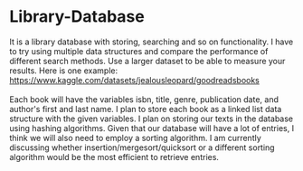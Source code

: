 # Library-Database
It is a library database with storing, searching and so on functionality. I have to try using multiple data structures and compare the performance of different search methods. Use a larger dataset to be able to measure your results. Here is one example: https://www.kaggle.com/datasets/jealousleopard/goodreadsbooks
<br /> <br /> Each book will have the variables isbn, title, genre, publication date, and author's first and last name. I plan to store each book as a linked list data structure with the given variables. I plan on storing our texts in the database using hashing algorithms. Given that our database will have a lot of entries, I think we will also need to employ a sorting algorithm. I am currently discussing whether insertion/mergesort/quicksort or a different sorting algorithm would be the most efficient to retrieve entries.
